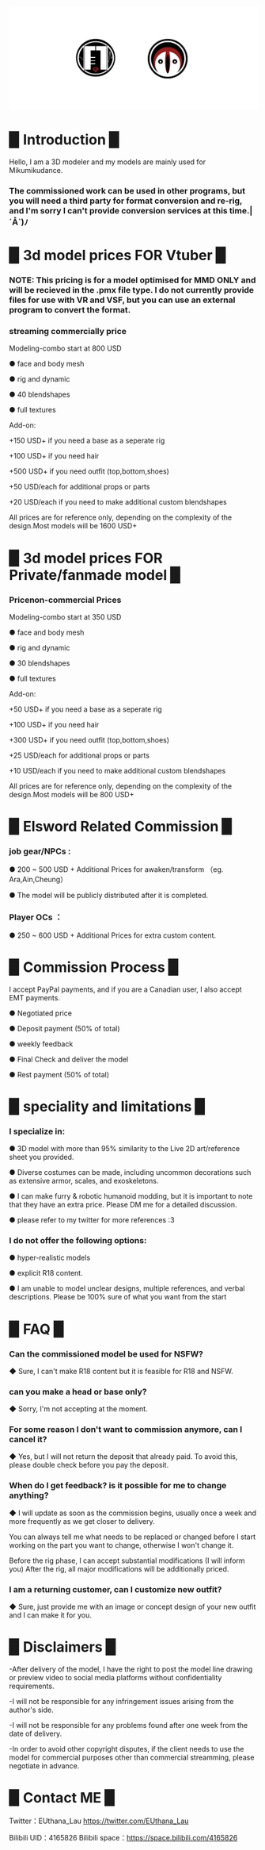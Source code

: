 
![](image/pro.png)



# ▉ Introduction ▉  

Hello, I am a 3D modeler and my models are mainly used for Mikumikudance.

### The commissioned work can be used in other programs, but you will need a third party for format conversion and re-rig, and I'm sorry I can't provide conversion services at this time.|´Å`)ﾉ 


# ▉ 3d model prices FOR Vtuber ▉  


### NOTE: This pricing is for a model optimised for MMD ONLY and will be recieved in the .pmx file type. I do not currently provide files for use with VR and VSF, but you can use an external program to convert the format.


### streaming commercially price 

Modeling-combo start at 800 USD

● face and body mesh

● rig and dynamic

● 40 blendshapes

● full textures

Add-on:

+150 USD+ if you need a base as a seperate rig

+100 USD+ if you need hair

+500 USD+ if you need outfit (top,bottom,shoes)

+50 USD/each for additional props or parts

+20 USD/each if you need to make additional custom blendshapes

All prices are for reference only, depending on the complexity of the design.Most models will be 1600 USD+



# ▉ 3d model prices FOR Private/fanmade model ▉  

### Pricenon-commercial Prices

Modeling-combo start at 350 USD

● face and body mesh

● rig and dynamic

● 30 blendshapes

● full textures

Add-on:

+50 USD+ if you need a base as a seperate rig

+100 USD+ if you need hair

+300 USD+ if you need outfit (top,bottom,shoes)

+25 USD/each for additional props or parts

+10 USD/each if you need to make additional custom blendshapes

All prices are for reference only, depending on the complexity of the design.Most models will be 800 USD+

# ▉ Elsword Related Commission ▉  

### job gear/NPCs : 

● 200 ~ 500 USD + Additional Prices for awaken/transform （eg. Ara,Ain,Cheung）

● The model will be publicly distributed after it is completed.

### Player OCs ：

● 250 ~ 600 USD + Additional Prices for extra custom content.


# ▉ Commission Process ▉  

I accept PayPal payments, and if you are a Canadian user, I also accept EMT payments.

● Negotiated price

● Deposit payment (50% of total)

● weekly feedback

● Final Check and deliver the model

● Rest payment (50% of total)


# ▉ speciality and limitations ▉  

### I specialize in:

● 3D model with more than 95% similarity to the Live 2D art/reference sheet you provided.

● Diverse costumes can be made, including uncommon decorations such as extensive armor, scales, and exoskeletons.

● I can make furry & robotic humanoid modding, but it is important to note that they have an extra price. Please DM me for a detailed discussion.

● please refer to my twitter for more references :3

### I do not offer the following options:

● hyper-realistic models

● explicit R18 content.

● I am unable to model unclear designs, multiple references, and verbal descriptions. Please be 100% sure of what you want from the start

# ▉ FAQ ▉ 

###  Can the commissioned model be used for NSFW?

◆ Sure, I can't make R18 content but it is feasible for R18 and NSFW.

###  can you make a head or base only?

◆ Sorry, I'm not accepting at the moment.

### For some reason I don't want to commission anymore, can I cancel it?

◆ Yes, but I will not return the deposit that already paid. To avoid this, please double check before you pay the deposit.

### When do I get feedback? is it possible for me to change anything?

◆ I will update as soon as the commission begins, usually once a week and more frequently as we get closer to delivery.

You can always tell me what needs to be replaced or changed before I start working on the part you want to change, otherwise I won't change it.

Before the rig phase, I can accept substantial modifications (I will inform you) After the rig, all major modifications will be additionally priced.

### I am a returning customer, can I customize new outfit?

◆ Sure, just provide me with an image or concept design of your new outfit and I can make it for you.


# ▉ Disclaimers ▉  

-After delivery of the model, I have the right to post the model line drawing or preview video to social media platforms without confidentiality requirements.

-I will not be responsible for any infringement issues arising from the author's side.

-I will not be responsible for any problems found after one week from the date of delivery.

-In order to avoid other copyright disputes, if the client needs to use the model for commercial purposes other than commercial streamming, please negotiate in advance.

# ▉ Contact ME ▉  

Twitter：EUthana_Lau  https://twitter.com/EUthana_Lau

Bilibili UID：4165826  Bilibili space：https://space.bilibili.com/4165826



